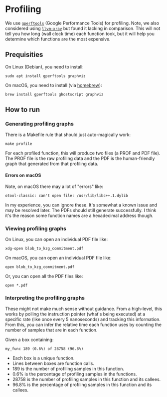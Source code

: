 # Profiling

We use [`gperftools`](https://github.com/gperftools/gperftools) (Google
Performance Tools) for profiling. Note, we also considered using
[`llvm-xray`](https://llvm.org/docs/XRay.html) but found it lacking in
comparison. This will not tell you how long (wall clock time) each function
took, but it will help you determine which functions are the most expensive.

## Prequisities

On Linux (Debian), you need to install:
```
sudo apt install gperftools graphviz
```

On macOS, you need to install (via [homebrew](https://brew.sh)):
```
brew install gperftools ghostscript graphviz
```

## How to run

### Generating profiling graphs

There is a Makefile rule that should just auto-magically work:
```
make profile
```

For each profiled function, this will produce two files (a PROF and PDF
file). The PROF file is the raw profiling data and the PDF is the
human-friendly graph that generated from that profiling data.

#### Errors on macOS

Note, on macOS there may a lot of "errors" like:
```
otool-classic: can't open file: /usr/lib/libc++.1.dylib
```

In my experience, you can ignore these. It's somewhat a known issue and may be
resolved later. The PDFs should still generate successfully. I think it's the
reason some function names are a hexadecimal address though.

### Viewing profiling graphs

On Linux, you can open an individual PDF file like:
```
xdg-open blob_to_kzg_commitment.pdf
```

On macOS, you can open an individual PDF file like:
```
open blob_to_kzg_commitment.pdf
```

Or, you can open all the PDF files like:
```
open *.pdf
```

### Interpreting the profiling graphs

These might not make much sense without guidance. From a high-level, this works
by polling the instruction pointer (what's being executed) at a specific rate
(like once every 5 nanoseconds) and tracking this information. From this, you
can infer the relative time each function uses by counting the number of samples
that are in each function. 

Given a box containing:
```
my_func 189 (0.6%) of 28758 (96.8%)
```

* Each box is a unique function.
* Lines between boxes are function calls.
* 189 is the number of profiling samples in this function.
* 0.6% is the percentage of profiling samples in the functions.
* 28758 is the number of profiling samples in this function and its callees.
* 96.8% is the percentage of profiling samples in this function and its callees.